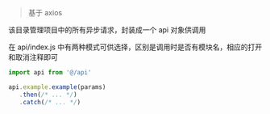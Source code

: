> 基于 axios

该目录管理项目中的所有异步请求，封装成一个 api 对象供调用

在 api/index.js 中有两种模式可供选择，区别是调用时是否有模块名，相应的打开和取消注释即可

```javascript
import api from '@/api'

api.example.example(params)
   .then(/* ... */)
   .catch(/* ... */)
```